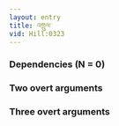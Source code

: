 ```yaml
---
layout: entry
title: འགྲུལ་
vid: Hill:0323
---
```

### Dependencies (N = 0)


### Two overt arguments


### Three overt arguments
